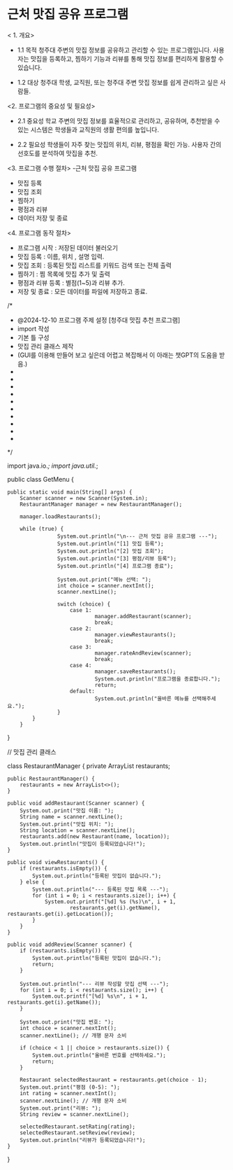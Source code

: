  <finals>

  # 근처 맛집 공유 프로그램

 < 1. 개요>

- 1.1 목적
청주대 주변의 맛집 정보를 공유하고 관리할 수 있는 프로그램입니다.
사용자는 맛집을 등록하고, 찜하기 기능과 리뷰를 통해 맛집 정보를 편리하게 활용할 수 있습니다.

- 1.2 대상
청주대 학생, 교직원, 또는 청주대 주변 맛집 정보를 쉽게 관리하고 싶은 사람들.



<2. 프로그램의 중요성 및 필요성>

- 2.1 중요성
학교 주변의 맛집 정보를 효율적으로 관리하고, 공유하며, 추천받을 수 있는 시스템은 학생들과 교직원의 생활 편의를 높입니다.

- 2.2 필요성
학생들이 자주 찾는 맛집의 위치, 리뷰, 평점을 확인 가능.
사용자 간의 선호도를 분석하여 맛집을 추천.

<3. 프로그램 수행 절차>
-근처 맛집 공유 프로그램

- 맛집 등록
- 맛집 조회
- 찜하기
- 평점과 리뷰
- 데이터 저장 및 종료

<4. 프로그램 동작 절차>
- 프로그램 시작
  : 저장된 데이터 불러오기
- 맛집 등록
  : 이름, 위치 , 설명 입력.
- 맛집 조회
  : 등록된 맛집 리스트를 키워드 검색 또는 전체 출력
- 찜하기
  : 찜 목록에 맛집 추가 및 출력
- 평점과 리뷰 등록
  : 별점(1~5)과 리뷰 추가.
- 저장 및 종료
  : 모든 데이터를 파일에 저장하고 종료.

/*
 * @2024-12-10 프로그램 주제 설정 [청주대 맛집 추천 프로그램]
 * import 작성
 * 기본 틀 구성
 * 맛집 관리 클래스 제작
 * (GUI를 이용해 만들어 보고 싶은데 어렵고 복잡해서 이 아래는 챗GPT의 도움을 받음.)
 * 
 * 
 * 
 * 
 * 
 * 
 * 
 * 
 * 
 * 
 */








import java.io.*;
import java.util.*;

public class GetMenu {

	public static void main(String[] args) {
		Scanner scanner = new Scanner(System.in);
		RestaurantManager manager = new RestaurantManager();
		
		manager.loadRestaurants();

  		while (true) {
            		System.out.println("\n--- 근처 맛집 공유 프로그램 ---");
            		System.out.println("[1] 맛집 등록");
            		System.out.println("[2] 맛집 조회");
            		System.out.println("[3] 평점/리뷰 등록");
            		System.out.println("[4] 프로그램 종료");

            		System.out.print("메뉴 선택: ");
            		int choice = scanner.nextInt();
            		scanner.nextLine(); 

            		switch (choice) {
                		case 1:
                    			manager.addRestaurant(scanner);
                    			break;
                		case 2:
                    			manager.viewRestaurants();
                    			break;
                		case 3:
                    			manager.rateAndReview(scanner);
                    			break;
                		case 4:
                    			manager.saveRestaurants();
                    			System.out.println("프로그램을 종료합니다.");
                    			return;
                		default:
                    			System.out.println("올바른 메뉴를 선택해주세요.");
            		}
        	}
    	}
}

// 맛집 관리 클래스

class RestaurantManager {
    private ArrayList<Restaurant> restaurants;

    public RestaurantManager() {
        restaurants = new ArrayList<>();
    }

    public void addRestaurant(Scanner scanner) {
        System.out.print("맛집 이름: ");
        String name = scanner.nextLine();
        System.out.print("맛집 위치: ");
        String location = scanner.nextLine();
        restaurants.add(new Restaurant(name, location));
        System.out.println("맛집이 등록되었습니다!");
    }

    public void viewRestaurants() {
        if (restaurants.isEmpty()) {
            System.out.println("등록된 맛집이 없습니다.");
        } else {
            System.out.println("--- 등록된 맛집 목록 ---");
            for (int i = 0; i < restaurants.size(); i++) {
                System.out.printf("[%d] %s (%s)\n", i + 1,
                        restaurants.get(i).getName(), restaurants.get(i).getLocation());
            }
        }
    }

    public void addReview(Scanner scanner) {
        if (restaurants.isEmpty()) {
            System.out.println("등록된 맛집이 없습니다.");
            return;
        }

        System.out.println("--- 리뷰 작성할 맛집 선택 ---");
        for (int i = 0; i < restaurants.size(); i++) {
            System.out.printf("[%d] %s\n", i + 1, restaurants.get(i).getName());
        }

        System.out.print("맛집 번호: ");
        int choice = scanner.nextInt();
        scanner.nextLine(); // 개행 문자 소비

        if (choice < 1 || choice > restaurants.size()) {
            System.out.println("올바른 번호를 선택하세요.");
            return;
        }

        Restaurant selectedRestaurant = restaurants.get(choice - 1);
        System.out.print("평점 (0-5): ");
        int rating = scanner.nextInt();
        scanner.nextLine(); // 개행 문자 소비
        System.out.print("리뷰: ");
        String review = scanner.nextLine();

        selectedRestaurant.setRating(rating);
        selectedRestaurant.setReview(review);
        System.out.println("리뷰가 등록되었습니다!");
    }
}
